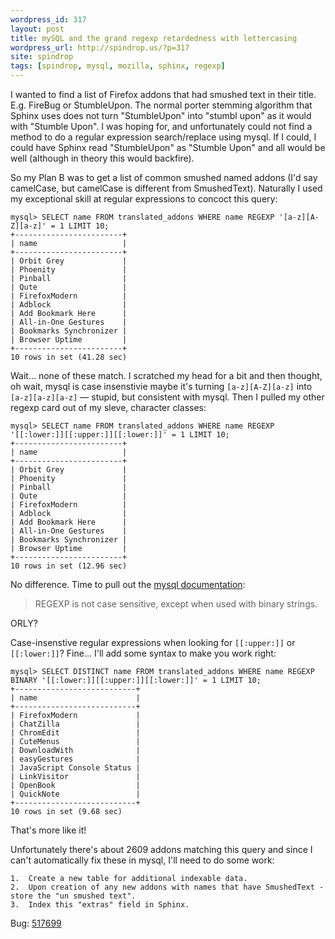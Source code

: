 ```yaml
---
wordpress_id: 317
layout: post
title: mySQL and the grand regexp retardedness with lettercasing
wordpress_url: http://spindrop.us/?p=317
site: spindrop
tags: [spindrop, mysql, mozilla, sphinx, regexp]
---
```

I wanted to find a list of Firefox addons that had smushed text in their title.  E.g. FireBug or StumbleUpon.  The normal porter stemming algorithm that Sphinx uses does not turn "StumbleUpon" into "stumbl upon" as it would with "Stumble Upon".  I was hoping for, and unfortunately could not find a method to do a regular expression search/replace using mysql.  If I could, I could have Sphinx read "StumbleUpon" as "Stumble Upon" and all would be well (although in theory this would backfire).

So my Plan B was to get a list of common smushed named addons (I'd say camelCase, but camelCase is different from SmushedText).  Naturally I used my exceptional skill at regular expressions to concoct this query:

    mysql> SELECT name FROM translated_addons WHERE name REGEXP '[a-z][A-Z][a-z]' = 1 LIMIT 10;
    +------------------------+
    | name                   |
    +------------------------+
    | Orbit Grey             | 
    | Phoenity               | 
    | Pinball                | 
    | Qute                   | 
    | FirefoxModern          | 
    | Adblock                | 
    | Add Bookmark Here      | 
    | All-in-One Gestures    | 
    | Bookmarks Synchronizer | 
    | Browser Uptime         | 
    +------------------------+
    10 rows in set (41.28 sec)

Wait... none of these match.  I scratched my head for a bit and then thought, oh wait, mysql is case insenstivie maybe it's turning `[a-z][A-Z][a-z]` into `[a-z][a-z][a-z]` &#8213; stupid, but consistent with mysql.  Then I pulled my other regexp card out of my sleve, character classes:

    mysql> SELECT name FROM translated_addons WHERE name REGEXP '[[:lower:]][[:upper:]][[:lower:]]' = 1 LIMIT 10;
    +------------------------+
    | name                   |
    +------------------------+
    | Orbit Grey             |
    | Phoenity               |
    | Pinball                |
    | Qute                   |
    | FirefoxModern          |
    | Adblock                |
    | Add Bookmark Here      |
    | All-in-One Gestures    |
    | Bookmarks Synchronizer |
    | Browser Uptime         |
    +------------------------+
    10 rows in set (12.96 sec)

No difference.  Time to pull out the [mysql documentation](http://dev.mysql.com/doc/refman/5.1/en/regexp.html):

> REGEXP is not case sensitive, except when used with binary strings. 

ORLY?

Case-insenstive regular expressions when looking for `[[:upper:]]` or `[[:lower:]]`?  Fine... I'll add some syntax to make you work right:

    mysql> SELECT DISTINCT name FROM translated_addons WHERE name REGEXP BINARY '[[:lower:]][[:upper:]][[:lower:]]' = 1 LIMIT 10;
    +---------------------------+
    | name                      |
    +---------------------------+
    | FirefoxModern             |
    | ChatZilla                 |
    | ChromEdit                 |
    | CuteMenus                 |
    | DownloadWith              |
    | easyGestures              |
    | JavaScript Console Status |
    | LinkVisitor               |
    | OpenBook                  |
    | QuickNote                 |
    +---------------------------+
    10 rows in set (9.68 sec)

That's more like it!

Unfortunately there's about 2609 addons matching this query and since I can't automatically fix these in mysql, I'll need to do some work:

    1.  Create a new table for additional indexable data.
    2.  Upon creation of any new addons with names that have SmushedText - store the "un smushed text".
    3.  Index this "extras" field in Sphinx.

Bug: [517699](https://bugzilla.mozilla.org/show_bug.cgi?id=517699)
